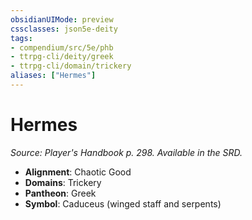 ```yaml
---
obsidianUIMode: preview
cssclasses: json5e-deity
tags:
- compendium/src/5e/phb
- ttrpg-cli/deity/greek
- ttrpg-cli/domain/trickery
aliases: ["Hermes"]
---
```

# Hermes
*Source: Player's Handbook p. 298. Available in the SRD.* 

- **Alignment**: Chaotic Good
- **Domains**: Trickery
- **Pantheon**: Greek
- **Symbol**: Caduceus (winged staff and serpents)